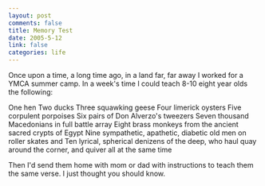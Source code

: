 ```yaml
--- 
layout: post
comments: false
title: Memory Test
date: 2005-5-12
link: false
categories: life
---
```

Once upon a time, a long time ago, in a land far, far away I worked for a YMCA summer camp. In a week's time I could teach 8-10 eight year olds the following:

One hen
Two ducks
Three squawking geese
Four limerick oysters
Five corpulent porpoises
Six pairs of Don Alverzo's tweezers
Seven thousand Macedonians in full battle array
Eight brass monkeys from the ancient sacred crypts of Egypt
Nine sympathetic, apathetic, diabetic old men on roller skates
and
Ten lyrical, spherical denizens of the deep, who haul quay around the corner, and quiver all at the same time

Then I'd send them home with mom or dad with instructions to teach them the same verse. I just thought you should know.
